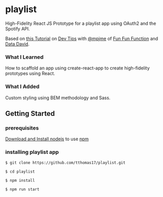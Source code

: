 # playlist

High-Fidelity React JS Prototype for a playlist app using OAuth2 and the Spotify API.

Based on [this Tutorial](https://www.youtube.com/playlist?list=PLqGj3iMvMa4LFqyGab_aR7M0zfQm2KTuX) on [Dev Tips](https://www.youtube.com/channel/UCyIe-61Y8C4_o-zZCtO4ETQ) with [@mpjme](https://twitter.com/mpjme) of [Fun Fun Function](https://www.youtube.com/funfunfunction) and [Data David](https://www.youtube.com/channel/UC0TQC6ZPNm23dU6ecc5x0Gg).


### What I Learned

How to scaffold an app using create-react-app to create high-fidelity prototypes using React.


### What I Added

Custom styling using BEM methodology and Sass.


## Getting Started

### prerequisites

[Download and Install nodejs](https://nodejs.org/en/) to use [npm](https://www.npmjs.com/)


### installing playlist app

```
$ git clone https://github.com/tthomas17/playlist.git
```

```
$ cd playlist
```

```
$ npm install
```

```
$ npm run start
```
